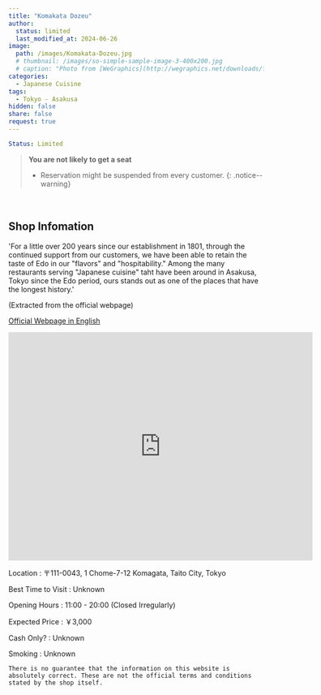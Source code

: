```yaml
---
title: "Komakata Dozeu"
author:
  status: limited
  last_modified_at: 2024-06-26
image: 
  path: /images/Komakata-Dozeu.jpg
  # thumbnail: /images/so-simple-sample-image-3-400x200.jpg
  # caption: "Photo from [WeGraphics](http://wegraphics.net/downloads/free-ultimate-blurred-background-pack/)"
categories:
  - Japanese Cuisine
tags:
  - Tokyo - Asakusa
hidden: false
share: false
request: true
---
```


```yaml
Status: Limited 
```

> **You are not likely to get a seat**
> - Reservation might be suspended from every customer.
{: .notice--warning}



<p>　</p>


## Shop Infomation
'For a little over 200 years since our establishment in 1801, through the continued support from our customers, we have been able to retain the taste of Edo in our "flavors" and "hospitability." Among the many restaurants serving "Japanese cuisine" taht have been around in Asakusa, Tokyo since the Edo period, ours stands out as one of the places that have the longest history.'

<p class="site-description">
(Extracted from the official webpage)
</p>

<a href="https://www.dozeu.com/en/" class="btn btn--inverse">Official Webpage in English</a>

<div class="map">
<iframe src="https://www.google.com/maps/embed?pb=!1m18!1m12!1m3!1d3239.7599581160057!2d139.7901559569364!3d35.70752420209143!2m3!1f0!2f0!3f0!3m2!1i1024!2i768!4f13.1!3m3!1m2!1s0x60188ec7c5d29e63%3A0x9efea1033e339fe6!2sKomakata%20Dojo!5e0!3m2!1sen!2sjp!4v1719464839428!5m2!1sen!2sjp" width="600" height="450" style="border:0;" allowfullscreen="" loading="lazy" referrerpolicy="no-referrer-when-downgrade"></iframe>
</div>

<p></p>

Location
: 〒111-0043, 1 Chome-7-12 Komagata, Taito City, Tokyo

Best Time to Visit
: Unknown

Opening Hours
: 11:00 - 20:00 (Closed Irregularly)

Expected Price
: ￥3,000

Cash Only?
: Unknown

Smoking
: Unknown


`There is no guarantee that the information on this website is absolutely correct. These are not the official terms and conditions stated by the shop itself.`

